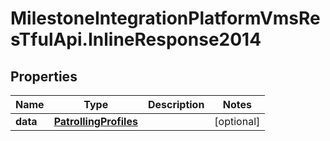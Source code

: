 # MilestoneIntegrationPlatformVmsResTfulApi.InlineResponse2014

## Properties
Name | Type | Description | Notes
------------ | ------------- | ------------- | -------------
**data** | [**PatrollingProfiles**](PatrollingProfiles.md) |  | [optional] 
